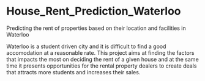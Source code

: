 # House_Rent_Prediction_Waterloo

Predicting the rent of properties based on their location and facilities in Waterloo

Waterloo is a student driven city and it is difficult to find a good accomodation at a reasonable rate.
This project aims at finding the factors that impacts the most on deciding the rent of a given house and at the same time it presents opportunities for the rental property dealers to create deals that attracts more students and increases their sales.
